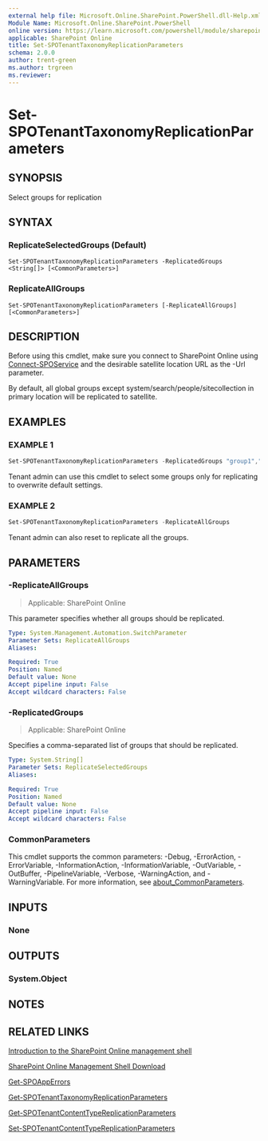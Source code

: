 ```yaml
---
external help file: Microsoft.Online.SharePoint.PowerShell.dll-Help.xml
Module Name: Microsoft.Online.SharePoint.PowerShell
online version: https://learn.microsoft.com/powershell/module/sharepoint-online/set-spotenanttaxonomyreplicationparameters
applicable: SharePoint Online
title: Set-SPOTenantTaxonomyReplicationParameters
schema: 2.0.0
author: trent-green
ms.author: trgreen
ms.reviewer:
---
```


# Set-SPOTenantTaxonomyReplicationParameters

## SYNOPSIS

Select groups for replication

## SYNTAX

### ReplicateSelectedGroups (Default)
```
Set-SPOTenantTaxonomyReplicationParameters -ReplicatedGroups <String[]> [<CommonParameters>]
```

### ReplicateAllGroups
```
Set-SPOTenantTaxonomyReplicationParameters [-ReplicateAllGroups] [<CommonParameters>]
```

## DESCRIPTION

Before using this cmdlet, make sure you connect to SharePoint Online using [Connect-SPOService](Connect-SPOService.md) and the desirable satellite location URL as the -Url parameter.

By default, all global groups except system/search/people/sitecollection in primary location will be replicated to
satellite.

## EXAMPLES

### EXAMPLE 1

```powershell
Set-SPOTenantTaxonomyReplicationParameters -ReplicatedGroups "group1","group2"
```

Tenant admin can use this cmdlet to select some groups only for replicating to overwrite default settings.

### EXAMPLE 2

```powershell
Set-SPOTenantTaxonomyReplicationParameters -ReplicateAllGroups
```

Tenant admin can also reset to replicate all the groups.

## PARAMETERS

### -ReplicateAllGroups

> Applicable: SharePoint Online

This parameter specifies whether all groups should be replicated.

```yaml
Type: System.Management.Automation.SwitchParameter
Parameter Sets: ReplicateAllGroups
Aliases:

Required: True
Position: Named
Default value: None
Accept pipeline input: False
Accept wildcard characters: False
```

### -ReplicatedGroups

> Applicable: SharePoint Online

Specifies a comma-separated list of groups that should be replicated.

```yaml
Type: System.String[]
Parameter Sets: ReplicateSelectedGroups
Aliases:

Required: True
Position: Named
Default value: None
Accept pipeline input: False
Accept wildcard characters: False
```

### CommonParameters

This cmdlet supports the common parameters: -Debug, -ErrorAction, -ErrorVariable, -InformationAction, -InformationVariable, -OutVariable, -OutBuffer, -PipelineVariable, -Verbose, -WarningAction, and -WarningVariable. For more information, see [about_CommonParameters](https://go.microsoft.com/fwlink/?LinkID=113216).

## INPUTS

### None

## OUTPUTS

### System.Object

## NOTES

## RELATED LINKS

[Introduction to the SharePoint Online management shell](https://support.office.com/en-us/article/introduction-to-the-sharepoint-online-management-shell-c16941c3-19b4-4710-8056-34c034493429)

[SharePoint Online Management Shell Download](https://www.microsoft.com/en-US/download/details.aspx?id=35588)

[Get-SPOAppErrors](Get-SPOAppErrors.md)

[Get-SPOTenantTaxonomyReplicationParameters](Get-SPOTenantTaxonomyReplicationParameters.md)

[Get-SPOTenantContentTypeReplicationParameters](Get-SPOTenantContentTypeReplicationParameters.md)

[Set-SPOTenantContentTypeReplicationParameters](Set-SPOTenantContentTypeReplicationParameters.md)
